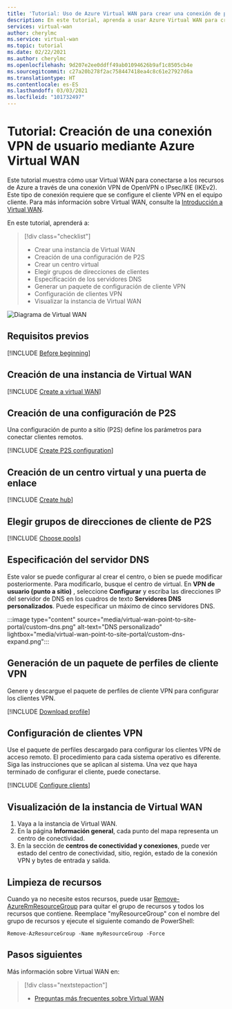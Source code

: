```yaml
---
title: 'Tutorial: Uso de Azure Virtual WAN para crear una conexión de punto a sitio a Azure'
description: En este tutorial, aprenda a usar Azure Virtual WAN para crear una conexión VPN de punto a sitio a Azure.
services: virtual-wan
author: cherylmc
ms.service: virtual-wan
ms.topic: tutorial
ms.date: 02/22/2021
ms.author: cherylmc
ms.openlocfilehash: 9d207e2ee0ddff49ab01094626b9af1c8505cb4e
ms.sourcegitcommit: c27a20b278f2ac758447418ea4c8c61e27927d6a
ms.translationtype: HT
ms.contentlocale: es-ES
ms.lasthandoff: 03/03/2021
ms.locfileid: "101732497"
---
```

# <a name="tutorial-create-a-user-vpn-connection-using-azure-virtual-wan"></a>Tutorial: Creación de una conexión VPN de usuario mediante Azure Virtual WAN

Este tutorial muestra cómo usar Virtual WAN para conectarse a los recursos de Azure a través de una conexión VPN de OpenVPN o IPsec/IKE (IKEv2). Este tipo de conexión requiere que se configure el cliente VPN en el equipo cliente. Para más información sobre Virtual WAN, consulte la [Introducción a Virtual WAN](virtual-wan-about.md).

En este tutorial, aprenderá a:

> [!div class="checklist"]
> * Crear una instancia de Virtual WAN
> * Creación de una configuración de P2S
> * Crear un centro virtual
> * Elegir grupos de direcciones de clientes
> * Especificación de los servidores DNS
> * Generar un paquete de configuración de cliente VPN
> * Configuración de clientes VPN
> * Visualizar la instancia de Virtual WAN

![Diagrama de Virtual WAN](./media/virtual-wan-about/virtualwanp2s.png)

## <a name="prerequisites"></a>Requisitos previos

[!INCLUDE [Before beginning](../../includes/virtual-wan-before-include.md)]

## <a name="create-a-virtual-wan"></a><a name="wan"></a>Creación de una instancia de Virtual WAN

[!INCLUDE [Create a virtual WAN](../../includes/virtual-wan-create-vwan-include.md)]

## <a name="create-a-p2s-configuration"></a><a name="p2sconfig"></a>Creación de una configuración de P2S

Una configuración de punto a sitio (P2S) define los parámetros para conectar clientes remotos.

[!INCLUDE [Create P2S configuration](../../includes/virtual-wan-p2s-configuration-include.md)]

## <a name="create-virtual-hub-and-gateway"></a><a name="hub"></a>Creación de un centro virtual y una puerta de enlace

[!INCLUDE [Create hub](../../includes/virtual-wan-p2s-hub-include.md)]

## <a name="choose-p2s-client-address-pools"></a><a name="chooseclientpools"></a> Elegir grupos de direcciones de cliente de P2S

[!INCLUDE [Choose pools](../../includes/virtual-wan-allocating-p2s-pools.md)]

## <a name="specify-dns-server"></a><a name="dns"></a>Especificación del servidor DNS

Este valor se puede configurar al crear el centro, o bien se puede modificar posteriormente. Para modificarlo, busque el centro de virtual. En **VPN de usuario (punto a sitio)** , seleccione **Configurar** y escriba las direcciones IP del servidor de DNS en los cuadros de texto **Servidores DNS personalizados**. Puede especificar un máximo de cinco servidores DNS.

   :::image type="content" source="media/virtual-wan-point-to-site-portal/custom-dns.png" alt-text="DNS personalizado" lightbox="media/virtual-wan-point-to-site-portal/custom-dns-expand.png":::

## <a name="generate-vpn-client-profile-package"></a><a name="download"></a>Generación de un paquete de perfiles de cliente VPN

Genere y descargue el paquete de perfiles de cliente VPN para configurar los clientes VPN.

[!INCLUDE [Download profile](../../includes/virtual-wan-p2s-download-profile-include.md)]

## <a name="configure-vpn-clients"></a><a name="configure-client"></a>Configuración de clientes VPN

Use el paquete de perfiles descargado para configurar los clientes VPN de acceso remoto. El procedimiento para cada sistema operativo es diferente. Siga las instrucciones que se aplican al sistema.
Una vez que haya terminado de configurar el cliente, puede conectarse.

[!INCLUDE [Configure clients](../../includes/virtual-wan-p2s-configure-clients-include.md)]

## <a name="view-your-virtual-wan"></a><a name="viewwan"></a>Visualización de la instancia de Virtual WAN

1. Vaya a la instancia de Virtual WAN.
1. En la página **Información general**, cada punto del mapa representa un centro de conectividad.
1. En la sección de **centros de conectividad y conexiones**, puede ver estado del centro de conectividad, sitio, región, estado de la conexión VPN y bytes de entrada y salida.

## <a name="clean-up-resources"></a><a name="cleanup"></a>Limpieza de recursos

Cuando ya no necesite estos recursos, puede usar [Remove-AzureRmResourceGroup](/powershell/module/azurerm.resources/remove-azurermresourcegroup) para quitar el grupo de recursos y todos los recursos que contiene. Reemplace "myResourceGroup" con el nombre del grupo de recursos y ejecute el siguiente comando de PowerShell:

```azurepowershell-interactive
Remove-AzResourceGroup -Name myResourceGroup -Force
```

## <a name="next-steps"></a>Pasos siguientes

Más información sobre Virtual WAN en:

> [!div class="nextstepaction"]
> * [Preguntas más frecuentes sobre Virtual WAN](virtual-wan-faq.md)
